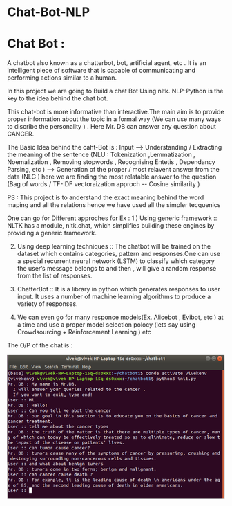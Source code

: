 # Chat-Bot-NLP


# Chat Bot :

A chatbot also known as a chatterbot, bot, artificial agent, etc . 
It is an intelligent piece of software that is capable of communicating and performing actions similar to a human.

In this project we are going to Build a chat Bot Using nltk. NLP-Python is the key to the idea behind the chat bot.

This chat-bot is more informative than interactive.The main aim is to provide proper information about the topic in a formal way (We can use many ways to discribe the personality ) . Here Mr. DB can answer any question about CANCER.

The Basic Idea behind the caht-Bot is :
Input -->  Understanding / Extracting the meaning of the sentence (NLU : Tokenization ,Lemmatization , Noemalization , Removing stopwords , Recognising Entetis , Dependancy Parsing, etc )  --> Generation of the proper / most relavent answer from the data (NLG )  here we are finding the most relatable answer to the question (Bag of words / TF-IDF vectoraization approch -- Cosine similarity )

PS : This project is to anderstand the exact meaning behind the word maping and all the relations hence we have used all the simpler tecquenics 

One can go for Different approches for Ex :
1 ) Using generic framework :: NLTK has a module, nltk.chat, which simplifies building these engines by providing a generic framework.

2) Using deep learning techniques :: The chatbot will be trained on the dataset which contains categories, pattern and responses.One can use a special recurrent neural network (LSTM) to classify which category the user’s message belongs to and then , will give a random response from the list of responses.

3) ChatterBot  :: It is a library in python which generates responses to user input. It uses a number of machine learning algorithms to produce a variety of responses.

4) We can even go for many responce models(Ex. Alicebot , Evibot, etc ) at a time and use a proper model selection polocy (lets say using Crowdsourcing + Reinforcement Learning ) 
etc


The O/P of the chat is :


![](Images/img1.png)
 

